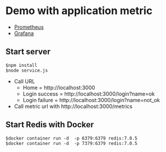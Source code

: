 # Demo with application metric
* [Prometheus](https://prometheus.io/)
* [Grafana](https://grafana.com/)

## Start server
```
$npm install
$node service.js
```

* Call URL
  * Home = http://localhost:3000
  * Login success = http://localhost:3000/login?name=ok
  * Login failure = http://localhost:3000/login?name=not_ok
* Call metric url with http://localhost:3000/metrics

## Start Redis with Docker
```
$docker container run -d  -p 6379:6379 redis:7.0.5
$docker container run -d  -p 7379:6379 redis:7.0.5
```
